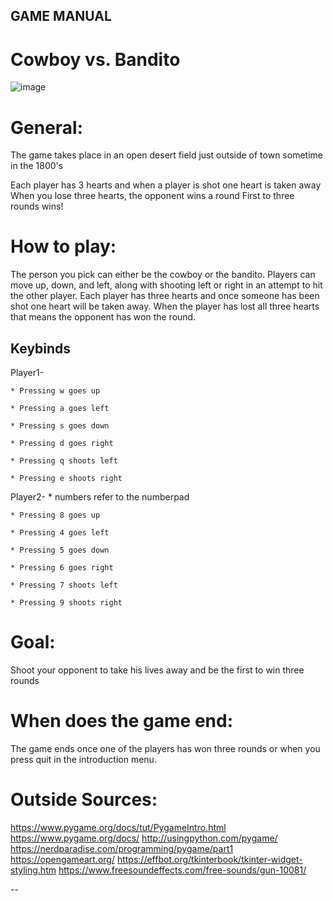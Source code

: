 ## GAME MANUAL
# Cowboy vs. Bandito

![image](https://user-images.githubusercontent.com/43218149/58136420-95ae2c80-7bf3-11e9-9328-ba3b53c0e8e3.png)

# General:
  The game takes place in an open desert field just outside of town sometime in the 1800's
  
  Each player has 3 hearts and when a player is shot one heart is taken away
  When you lose three hearts, the opponent wins a round
  First to three rounds wins!

# How to play:
  The person you pick can either be the cowboy or the bandito. Players can move up, down, and left, along with shooting left or right in an attempt to hit the other player. Each player has three hearts and once someone has been shot one heart will be taken away. When the player has lost all three hearts that means the opponent has won the round.
  
 Keybinds
 --
   Player1-
   
    * Pressing w goes up
    
    * Pressing a goes left
    
    * Pressing s goes down
    
    * Pressing d goes right
    
    * Pressing q shoots left
    
    * Pressing e shoots right
    
   Player2-
    * numbers refer to the numberpad
    
    * Pressing 8 goes up
    
    * Pressing 4 goes left
    
    * Pressing 5 goes down
    
    * Pressing 6 goes right
    
    * Pressing 7 shoots left
    
    * Pressing 9 shoots right

# Goal:
  Shoot your opponent to take  his lives away and be the first to win three rounds 

# When does the game end:
  The game ends once one of the players has won three rounds or when you press quit in the introduction menu.
  
# Outside Sources:
  https://www.pygame.org/docs/tut/PygameIntro.html
  https://www.pygame.org/docs/
  http://usingpython.com/pygame/
  https://nerdparadise.com/programming/pygame/part1
  https://opengameart.org/
  https://effbot.org/tkinterbook/tkinter-widget-styling.htm
  https://www.freesoundeffects.com/free-sounds/gun-10081/


  
  
--
